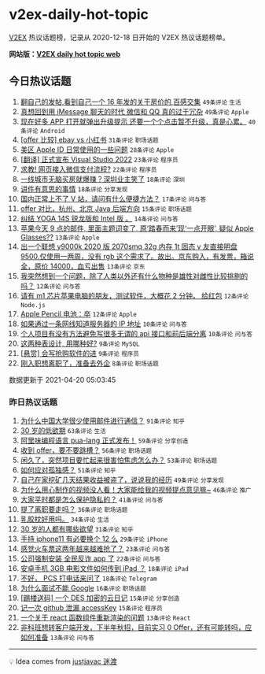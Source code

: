 # v2ex-daily-hot-topic

[V2EX](https://www.v2ex.com/) 热议话题榜，记录从 2020-12-18 日开始的 V2EX 热议话题榜单。

**网站版：[V2EX daily hot topic web](https://boojack.github.io/v2ex-daily-hot-topic-web/)**

## 今日热议话题

<!-- TODAY BEGIN -->

1. [翻自己的发帖,看到自己一个 16 年发的关于房价的,百感交集](https://www.v2ex.com/t/771798) `49条评论` `生活`
1. [真想回到用 iMessage 聊天的时代 微信和 QQ 真的过于冗杂](https://www.v2ex.com/t/771830) `49条评论` `Apple`
1. [现在好多 APP 打开就弹出升级提示 还要一个个点击暂不升级，真是心累。](https://www.v2ex.com/t/771820) `40条评论` `Android`
1. [[offer 比较] ebay vs 小红书](https://www.v2ex.com/t/771819) `31条评论` `职场话题`
1. [美区 Apple ID 日常使用的一些问题](https://www.v2ex.com/t/771832) `28条评论` `Apple`
1. [[翻译] 正式宣布 Visual Studio 2022](https://www.v2ex.com/t/771833) `23条评论` `程序员`
1. [求教! 网页接入微信支付流程?](https://www.v2ex.com/t/771800) `22条评论` `程序员`
1. [一线城市无脑买房就爆赚？深圳业主笑了](https://www.v2ex.com/t/771847) `18条评论` `深圳`
1. [讲件有意思的事情](https://www.v2ex.com/t/771801) `18条评论` `分享发现`
1. [国内正常上不了 V 站，请问有什么便捷方法？](https://www.v2ex.com/t/771811) `17条评论` `问与答`
1. [offer 对比，杭州、北京 Java 后端方向](https://www.v2ex.com/t/771805) `15条评论` `职场话题`
1. [纠结 YOGA 14S 锐龙版和 Intel 版 。](https://www.v2ex.com/t/771810) `14条评论` `问与答`
1. [苹果今天 9 点的邮件, 里面主题词变了, 原‘踏春而来’现‘一点开眼’, 疑似 Apple Glasses??](https://www.v2ex.com/t/771817) `13条评论` `Apple`
1. [出一个联想 y9000k 2020 版 2070smq 32g 内存 1t 固态 v 友直接明盘 9500.仅使用一两周，没有 rgb 这个需求了。故出。京东购入，有发票，箱说全，原价 14000，血亏出售](https://www.v2ex.com/t/771804) `13条评论` `京东`
1. [我突然想到一个问题，除了人类以外还有什么物种是雄性对雌性比较挑剔的吗？](https://www.v2ex.com/t/771829) `12条评论` `问与答`
1. [请有 m1 芯片苹果电脑的朋友，测试软件，大概花 2 分钟。 给红包](https://www.v2ex.com/t/771828) `12条评论` `Node.js`
1. [Apple Pencil 电池：卒](https://www.v2ex.com/t/771795) `12条评论` `Apple`
1. [如果通过一条网线知道服务器的 IP 地址](https://www.v2ex.com/t/771855) `10条评论` `问与答`
1. [个人项目有没有方法避免写很多无谓的 api 接口和前后端分离](https://www.v2ex.com/t/771838) `10条评论` `问与答`
1. [这两种表设计, 用哪种好?](https://www.v2ex.com/t/771862) `9条评论` `MySQL`
1. [[悬赏] 会写抢购软件的进](https://www.v2ex.com/t/771809) `9条评论` `程序员`
1. [刚入职想离职了，准备去外企](https://www.v2ex.com/t/771859) `8条评论` `职场话题`

数据更新于 2021-04-20 05:03:45

<!-- TODAY END -->

### 昨日热议话题

<!-- YESTERDAY BEGIN -->

1. [为什么中国大学很少使用邮件进行通信？](https://www.v2ex.com/t/771662) `91条评论` `知乎`
1. [30 岁的低欲期](https://www.v2ex.com/t/771627) `63条评论` `生活`
1. [阿里味编程语言 pua-lang 正式发布！](https://www.v2ex.com/t/771576) `59条评论` `分享创造`
1. [收到 offer，要不要跳槽？](https://www.v2ex.com/t/771628) `56条评论` `职场话题`
1. [闲久了，突然项目要忙起来很害怕焦虑怎么办？](https://www.v2ex.com/t/771549) `53条评论` `职场话题`
1. [如何应对孤独感？](https://www.v2ex.com/t/771599) `51条评论` `知乎`
1. [自己在家挖矿几天结果收益被盗了，说说我的经历](https://www.v2ex.com/t/771563) `49条评论` `分享发现`
1. [为什么用心制作的视频没人看！大家能给我的视频提点意见嘛~](https://www.v2ex.com/t/771597) `46条评论` `推广`
1. [大家平时都是怎么保护隐私的？](https://www.v2ex.com/t/771550) `41条评论` `问与答`
1. [提了离职要走吗？](https://www.v2ex.com/t/771707) `36条评论` `职场话题`
1. [乳胶枕好用吗。](https://www.v2ex.com/t/771637) `34条评论` `生活`
1. [30 岁的人都有哪些欲望](https://www.v2ex.com/t/771632) `31条评论` `知乎`
1. [手持 iphone11 有必要换个 12 么](https://www.v2ex.com/t/771743) `29条评论` `iPhone`
1. [感觉火车票这两年越来越难抢了？](https://www.v2ex.com/t/771710) `23条评论` `问与答`
1. [公司强制安装 全民反诈 app 了](https://www.v2ex.com/t/771669) `22条评论` `问与答`
1. [安卓手机 3GB 电影文件如何传到 iPad ？](https://www.v2ex.com/t/771763) `18条评论` `iPad`
1. [不好， PCS 打电话来问了](https://www.v2ex.com/t/771654) `18条评论` `Telegram`
1. [为什么面试不能 Google](https://www.v2ex.com/t/771712) `16条评论` `职场话题`
1. [[踢楼送码] 一个 DES 加密的云日记](https://www.v2ex.com/t/771619) `15条评论` `分享创造`
1. [记一次 github 泄漏 accessKey](https://www.v2ex.com/t/771582) `15条评论` `程序员`
1. [一个关于 react 函数组件重新渲染的问题](https://www.v2ex.com/t/771755) `13条评论` `React`
1. [非科班想转客户端开发，下半年秋招，目前实习 0 Offer，还有可能转吗，应如何准备](https://www.v2ex.com/t/771726) `13条评论` `问与答`

<!-- YESTERDAY END -->

---

💡 Idea comes from [justjavac 迷渡](https://github.com/justjavac/)
